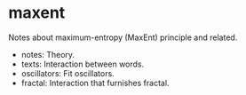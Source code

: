 # maxent

Notes about maximum-entropy (MaxEnt) principle and related.

- notes: Theory.
- texts: Interaction between words.
- oscillators: Fit oscillators.
- fractal: Interaction that furnishes fractal.
